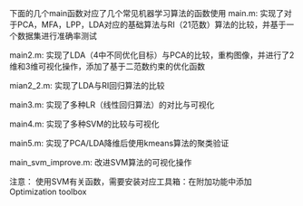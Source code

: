 下面的几个main函数对应了几个常见机器学习算法的函数使用
main.m:
实现了对于PCA，MFA，LPP，LDA对应的基础算法与RI（21范数）算法的比较，并基于一个数据集进行准确率测试

main2.m:
实现了LDA（4中不同优化目标）与PCA的比较，重构图像，并进行了2维和3维可视化操作，添加了基于二范数约束的优化函数

mian2_2.m:
实现了LDA与RI回归算法的比较

main3.m:
实现了多种LR（线性回归算法）的对比与可视化

main4.m:
实现了多种SVM的比较与可视化

main5.m:
实现了PCA/LDA降维后使用kmeans算法的聚类验证

main_svm_improve.m:
改进SVM算法的可视化操作

注意：
使用SVM有关函数，需要安装对应工具箱：在附加功能中添加Optimization toolbox
